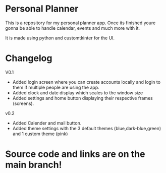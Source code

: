 # Personal Planner
This is a repository for my personal planner app. Once its finished youre gonna be able to handle calendar, events and much more with it.

It is made using python and customtkinter for the UI.

# Changelog
V0.1
- Added login screen where you can create accounts locally and login to them if multiple people are using the app.
- Added clock and date display which scales to the window size
- Added settings and home button displaying their respective frames (screens).

v0.2

- Added Calender and mail button.
- Added theme settings with the 3 default themes (blue,dark-blue,green) and 1 custom theme (pink)

# Source code and links are on the main branch!